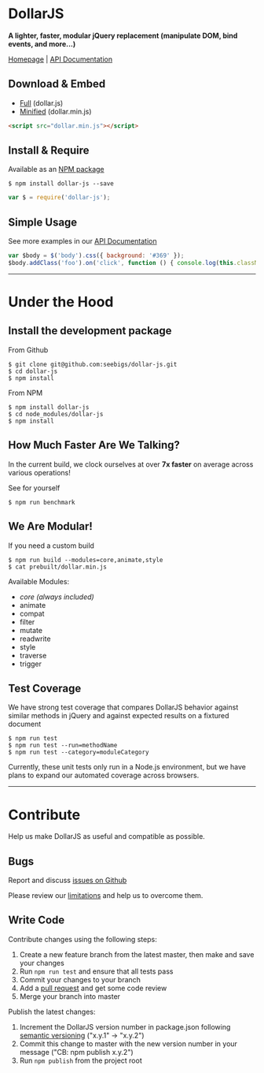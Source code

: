 # DollarJS

**A lighter, faster, modular jQuery replacement (manipulate DOM, bind events, and more...)**

[Homepage](http://seebigs.github.io/dollar-js) | [API Documentation](http://seebigs.github.io/dollar-js/api)

## Download & Embed
 * [Full](https://raw.githubusercontent.com/seebigs/dollar-js/master/prebuilt/dollar.js) (dollar.js)
 * [Minified](https://raw.githubusercontent.com/seebigs/dollar-js/master/prebuilt/dollar.min.js) (dollar.min.js)
```html
<script src="dollar.min.js"></script>
```

## Install & Require
Available as an [NPM package](https://www.npmjs.com/package/dollar-js)
```
$ npm install dollar-js --save
```
```js
var $ = require('dollar-js');
```

## Simple Usage
See more examples in our [API Documentation](http://seebigs.github.io/dollar-js/api)
```js
var $body = $('body').css({ background: '#369' });
$body.addClass('foo').on('click', function () { console.log(this.className); });
```

---

# Under the Hood

## Install the development package

From Github
```
$ git clone git@github.com:seebigs/dollar-js.git
$ cd dollar-js
$ npm install
```

From NPM
```
$ npm install dollar-js
$ cd node_modules/dollar-js
$ npm install
```

## How Much Faster Are We Talking?
In the current build, we clock ourselves at over **7x faster** on average across various operations!

See for yourself
```
$ npm run benchmark
```

## We Are Modular!
If you need a custom build
```
$ npm run build --modules=core,animate,style
$ cat prebuilt/dollar.min.js
```
Available Modules:
- *core (always included)*
- animate
- compat
- filter
- mutate
- readwrite
- style
- traverse
- trigger

## Test Coverage

We have strong test coverage that compares DollarJS behavior against similar methods in jQuery and against expected results on a fixtured document
```
$ npm run test
$ npm run test --run=methodName
$ npm run test --category=moduleCategory
```
Currently, these unit tests only run in a Node.js environment, but we have plans to expand our automated coverage across browsers.

---

# Contribute
Help us make DollarJS as useful and compatible as possible.

## Bugs

Report and discuss [issues on Github](https://github.com/seebigs/dollar-js/issues)

Please review our [limitations](http://seebigs.github.io/dollar-js/limitations/) and help us to overcome them.

## Write Code

Contribute changes using the following steps:
 1. Create a new feature branch from the latest master, then make and save your changes
 2. Run `npm run test` and ensure that all tests pass
 2. Commit your changes to your branch
 3. Add a [pull request](https://github.com/seebigs/dollar-js/pulls) and get some code review
 4. Merge your branch into master

Publish the latest changes:
 1. Increment the DollarJS version number in package.json following [semantic versioning](https://www.sitepoint.com/semantic-versioning-why-you-should-using/) ("x.y.1" -> "x.y.2")
 2. Commit this change to master with the new version number in your message ("CB: npm publish x.y.2")
 3. Run `npm publish` from the project root

